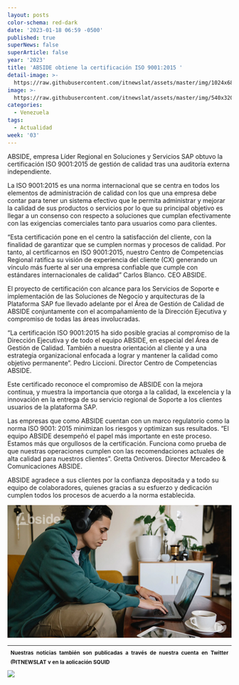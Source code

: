 ```yaml
---
layout: posts
color-schema: red-dark
date: '2023-01-18 06:59 -0500'
published: true
superNews: false
superArticle: false
year: '2023'
title: 'ABSIDE obtiene la certificación ISO 9001:2015 '
detail-image: >-
  https://raw.githubusercontent.com/itnewslat/assets/master/img/1024x680/ABSIDE-IOT-g.jpg
image: >-
  https://raw.githubusercontent.com/itnewslat/assets/master/img/540x320/ABSIDE-IOT-p.jpg
categories:
  - Venezuela
tags:
  - Actualidad
week: '03'
---
```

ABSIDE, empresa Líder Regional en Soluciones y Servicios SAP obtuvo la certificación ISO 9001:2015 de gestión de calidad tras una auditoría externa independiente.

La ISO 9001:2015 es una norma internacional que se centra en todos los elementos de administración de calidad con los que una empresa debe contar para tener un sistema efectivo que le permita administrar y mejorar la calidad de sus productos o servicios por lo que su principal objetivo es llegar a un consenso con respecto a soluciones que cumplan efectivamente con las exigencias comerciales tanto para usuarios como para clientes.

“Esta certificación pone en el centro la satisfacción del cliente, con la finalidad de garantizar que se cumplen normas y procesos de calidad. Por tanto, al certificarnos en ISO 9001:2015, nuestro Centro de Competencias Regional ratifica su visión de experiencia del cliente (CX) generando un vínculo más fuerte al ser una empresa confiable que cumple con estándares internacionales de calidad” Carlos Blanco. CEO ABSIDE.

El proyecto de certificación con alcance para los Servicios de Soporte e implementación de las Soluciones de Negocio y arquitecturas de la Plataforma SAP fue llevado adelante por el Área de Gestión de Calidad de ABSIDE conjuntamente con el acompañamiento de la Dirección Ejecutiva y compromiso de todas las áreas involucradas. 


“La certificación ISO 9001:2015 ha sido posible gracias al compromiso de la Dirección Ejecutiva y de todo el equipo ABSIDE, en especial del Área de Gestión de Calidad. También a nuestra orientación al cliente y a una estrategia organizacional enfocada a lograr y mantener la calidad como objetivo permanente”. Pedro Liccioni. Director Centro de Competencias ABSIDE.

Este certificado reconoce el compromiso de ABSIDE con la mejora continua, y muestra la importancia que otorga a la calidad, la excelencia y la innovación en la entrega de su servicio regional de Soporte a los clientes usuarios de la plataforma SAP.

Las empresas que como ABSIDE cuentan con un marco regulatorio como la norma ISO 9001: 2015 minimizan los riesgos y optimizan sus resultados. 
“El equipo ABSIDE desempeñó el papel más importante en este proceso. Estamos más que orgullosos de la certificación. Funciona como prueba de que nuestras operaciones cumplen con las recomendaciones actuales de alta calidad para nuestros clientes”. Gretta Ontiveros. Director Mercadeo & Comunicaciones ABSIDE.

ABSIDE agradece a sus clientes por la confianza depositada y a todo su equipo de colaboradores, quienes gracias a su esfuerzo y dedicación cumplen todos los procesos de acuerdo a la norma establecida.

![](https://raw.githubusercontent.com/itnewslat/assets/master/img/540x320/ABSIDE-IOT-p.jpg)

<table style="height: 42px;" width="569">
<tbody>
<tr>
<td style="text-align: justify;"><sub><strong>Nuestras noticias también son publicadas a través de nuestra cuenta en Twitter <a href="https://twitter.com/itnewslat?lang=es">@ITNEWSLAT</a> y en la aplicación <a href="https://squidapp.co/en/">SQUID</a></strong></sub></td>
</tr>
</tbody>
</table>

<img src="https://tracker.metricool.com/c3po.jpg?hash=56f88a41e39ab42c063cc51676587a04"/>